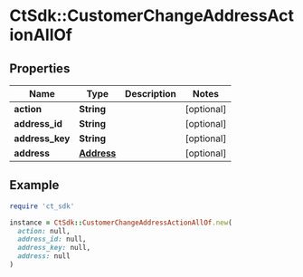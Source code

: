 # CtSdk::CustomerChangeAddressActionAllOf

## Properties

| Name | Type | Description | Notes |
| ---- | ---- | ----------- | ----- |
| **action** | **String** |  | [optional] |
| **address_id** | **String** |  | [optional] |
| **address_key** | **String** |  | [optional] |
| **address** | [**Address**](Address.md) |  | [optional] |

## Example

```ruby
require 'ct_sdk'

instance = CtSdk::CustomerChangeAddressActionAllOf.new(
  action: null,
  address_id: null,
  address_key: null,
  address: null
)
```

